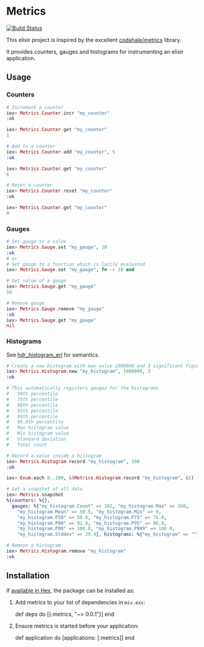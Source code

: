 # Metrics

[![Build Status](https://travis-ci.org/fourcube/metrics.svg?branch=master)](https://travis-ci.org/fourcube/metrics)

This elixir project is inspired by the excellent [codahale/metrics](https://github.com/codahale/metrics) library.

It provides counters, gauges and histograms for instrumenting an elixir application.


## Usage

### Counters

```elixir
# Increment a counter
iex> Metrics.Counter.incr "my_counter"
:ok

iex> Metrics.Counter.get "my_counter"
1

# Add to a counter
iex> Metrics.Counter.add "my_counter", 5
:ok

iex> Metrics.Counter.get "my_counter"
6

# Reset a counter
iex> Metrics.Counter.reset "my_counter"
:ok

iex> Metrics.Counter.get "my_counter"
0
```

### Gauges

```elixir
# Set gauge to a value
iex> Metrics.Gauge.set "my_gauge", 10
:ok
# or
# Set gauge to a function which is lazily evaluated
iex> Metrics.Gauge.set "my_gauge", fn -> 10 end

# Get value of a gauge
iex> Metrics.Gauge.get "my_gauge"
10

# Remove gauge
iex> Metrics.Gauge.remove "my_gauge"
:ok
iex> Metrics.Gauge.get "my_gauge"
nil
```

### Histograms

See [hdr_histogram_erl](https://github.com/HdrHistogram/hdr_histogram_erl) for semantics.

```elixir
# Create a new histogram with max value 1000000 and 3 significant figures precision
iex> Metrics.Histogram.new "my_histogram", 1000000, 3
:ok

# This automatically registers gauges for the histograms
#   50th percentile
#   75th percentile
#   90th percentile
#   95th percentile
#   99th percentile
#   99.9th percentile
#   Max histogram value
#   Min histogram value
#   Standard deviation
#   Total count

# Record a value inside a histogram
iex> Metrics.Histogram.record "my_histogram", 100
:ok

iex> Enum.each 0..100, &(Metrics.Histogram.record "my_histogram", &1)

# Get a snapshot of all data
iex> Metrics.snapshot
%{counters: %{},
  gauges: %{"my_histogram.Count" => 102, "my_histogram.Max" => 100,
    "my_histogram.Mean" => 50.5, "my_histogram.Min" => 0,
    "my_histogram.P50" => 50.0, "my_histogram.P75" => 76.0,
    "my_histogram.P90" => 91.0, "my_histogram.P95" => 96.0,
    "my_histogram.P99" => 100.0, "my_histogram.P999" => 100.0,
    "my_histogram.Stddev" => 29.4}, histograms: %{"my_histogram" => ""}}

# Remove a histogram
iex> Metrics.Histogram.remove "my_histogram"
:ok

```


## Installation

If [available in Hex](https://hex.pm/docs/publish), the package can be installed as:

  1. Add metrics to your list of dependencies in `mix.exs`:

        def deps do
          [{:metrics, "~> 0.0.1"}]
        end

  2. Ensure metrics is started before your application:

        def application do
          [applications: [:metrics]]
        end
